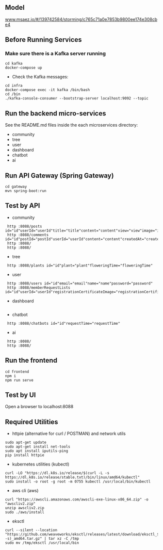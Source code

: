 # 

## Model
www.msaez.io/#/139742584/storming/c765c71a0e7853b9800ee174e308cbe4

## Before Running Services
### Make sure there is a Kafka server running
```
cd kafka
docker-compose up
```
- Check the Kafka messages:
```
cd infra
docker-compose exec -it kafka /bin/bash
cd /bin
./kafka-console-consumer --bootstrap-server localhost:9092 --topic
```

## Run the backend micro-services
See the README.md files inside the each microservices directory:

- community
- tree
- user
- dashboard
- chatbot
- ai


## Run API Gateway (Spring Gateway)
```
cd gateway
mvn spring-boot:run
```

## Test by API
- community
```
 http :8088/posts id="id"userId="userId"title="title"content="content"view="view"image="image"createdAt="createdAt"updatedAt="updatedAt"
 http :8088/comments id="id"postId="postId"userId="userId"content="content"createdAt="createdAt"updatedAt="updatedAt"
 http :8088/ 
 http :8088/ 
```
- tree
```
 http :8088/plants id="id"plant="plant"floweringTime="floweringTime"
```
- user
```
 http :8088/users id="id"email="email"name="name"password="password"
 http :8088/memberRequestLists id="id"userId="userId"registrationCertificateImage="registrationCertificateImage"state="state"
```
- dashboard
```
```
- chatbot
```
 http :8088/chatbots id="id"requestTime="requestTime"
```
- ai
```
 http :8088/ 
 http :8088/ 
```


## Run the frontend
```
cd frontend
npm i
npm run serve
```

## Test by UI
Open a browser to localhost:8088

## Required Utilities

- httpie (alternative for curl / POSTMAN) and network utils
```
sudo apt-get update
sudo apt-get install net-tools
sudo apt install iputils-ping
pip install httpie
```

- kubernetes utilities (kubectl)
```
curl -LO "https://dl.k8s.io/release/$(curl -L -s https://dl.k8s.io/release/stable.txt)/bin/linux/amd64/kubectl"
sudo install -o root -g root -m 0755 kubectl /usr/local/bin/kubectl
```

- aws cli (aws)
```
curl "https://awscli.amazonaws.com/awscli-exe-linux-x86_64.zip" -o "awscliv2.zip"
unzip awscliv2.zip
sudo ./aws/install
```

- eksctl 
```
curl --silent --location "https://github.com/weaveworks/eksctl/releases/latest/download/eksctl_$(uname -s)_amd64.tar.gz" | tar xz -C /tmp
sudo mv /tmp/eksctl /usr/local/bin
```
